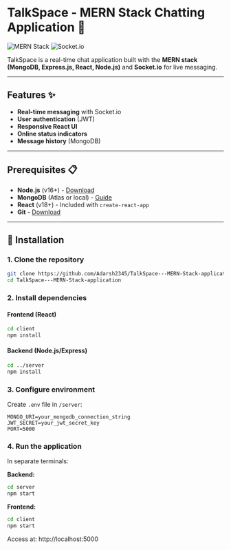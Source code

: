 # TalkSpace - MERN Stack Chatting Application 💬

![MERN Stack](https://img.shields.io/badge/MERN-4EA94B?style=for-the-badge)
![Socket.io](https://img.shields.io/badge/Socket.io-010101?style=for-the-badge&logo=socketdotio&logoColor=white)

TalkSpace is a real-time chat application built with the **MERN stack (MongoDB, Express.js, React, Node.js)** and **Socket.io** for live messaging.

---

## Features ✨
- **Real-time messaging** with Socket.io
- **User authentication** (JWT)
- **Responsive React UI**
- **Online status indicators**
- **Message history** (MongoDB)

---

## Prerequisites 📋
- **Node.js** (v16+) - [Download](https://nodejs.org/)
- **MongoDB** (Atlas or local) - [Guide](https://www.mongodb.com/)
- **React** (v18+) - Included with `create-react-app`
- **Git** - [Download](https://git-scm.com/)

---

## 🚀 Installation

### 1. Clone the repository
```bash
git clone https://github.com/Adarsh2345/TalkSpace---MERN-Stack-application.git
cd TalkSpace---MERN-Stack-application
```

### 2. Install dependencies

#### Frontend (React)
```bash
cd client
npm install
```

#### Backend (Node.js/Express)
```bash
cd ../server
npm install
```

### 3. Configure environment
Create `.env` file in `/server`:
```env
MONGO_URI=your_mongodb_connection_string
JWT_SECRET=your_jwt_secret_key
PORT=5000
```

### 4. Run the application
In separate terminals:

**Backend:**
```bash
cd server
npm start
```

**Frontend:**
```bash
cd client
npm start
```

Access at: http://localhost:5000

